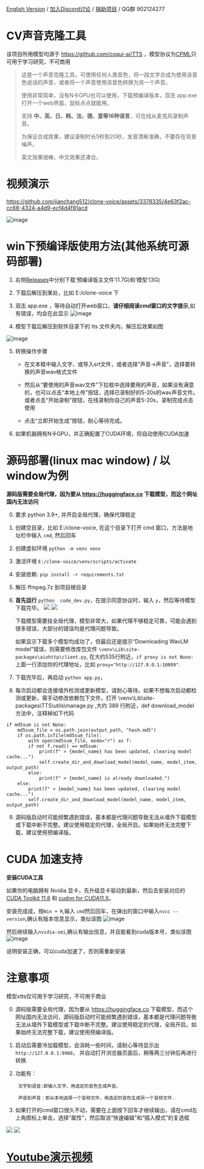 [English Version](./README_EN.md)  / [加入Discord讨论](https://discord.gg/TMCM2PfHzQ) / [捐助项目](https://github.com/jianchang512/clone-voice/issues/10) / QQ群 902124277
# CV声音克隆工具

该项目所用模型均源于 https://github.com/coqui-ai/TTS  ，模型协议为[CPML](https://coqui.ai/cpml/)只可用于学习研究，不可商用


> 
> 这是一个声音克隆工具，可使用任何人类音色，将一段文字合成为使用该音色说话的声音，或者将一个声音使用该音色转换为另一个声音。
> 
> 使用非常简单，没有N卡GPU也可以使用，下载预编译版本，双击 app.exe 打开一个web界面，鼠标点点就能用。
> 
> 支持 **中、英、日、韩、法、德、意等16种语言**，可在线从麦克风录制声音。
> 
> 为保证合成效果，建议录制时长5秒到20秒，发音清晰准确，不要存在背景噪声。
> 
> 英文效果很棒，中文效果还凑合。
> 


# 视频演示


https://github.com/jianchang512/clone-voice/assets/3378335/4e63f2ac-cc68-4324-a4d9-ecf4d4f81acd



![image](https://github.com/jianchang512/clone-voice/assets/3378335/5401a3f8-1623-452b-b0b3-cb2efe87e3d1)




# win下预编译版使用方法(其他系统可源码部署)

1. 右侧[Releases](https://github.com/jianchang512/clone-voice/releases)中分别下载‘预编译版主文件‘(1.7G)和‘模型‘(3G)
2. 下载后解压到某处，比如 E:/clone-voice 下
3. 双击 app.exe ，等待自动打开web窗口，**请仔细阅读cmd窗口的文字提示**,如有错误，均会在此显示
![image](https://github.com/jianchang512/clone-voice/assets/3378335/ad9bdaaa-f2a9-4133-9087-a272db662455)



4. 模型下载后解压到软件目录下的 tts 文件夹内，解压后效果如图 

![image](https://github.com/jianchang512/clone-voice/assets/3378335/4b5a60eb-124d-404b-a748-c0a527482e90)

5. 转换操作步骤
	
	- 在文本框中输入文字、或导入srt文件，或者选择“声音->声音”，选择要转换的声音wav格式文件
	
	- 然后从“要使用的声音wav文件”下拉框中选择要用的声音，如果没有满意的，也可以点击“本地上传”按钮，选择已录制好的5-20s的wav声音文件。或者点击“开始录制”按钮，在线录制你自己的声音5-20s，录制完成点击使用
	
	- 点击“立即开始生成”按钮，耐心等待完成。

6. 如果机器拥有N卡GPU，并正确配置了CUDA环境，将自动使用CUDA加速


# 源码部署(linux mac window) / 以window为例

**源码版需要全局代理，因为要从 https://huggingface.co 下载模型，而这个网址国内无法访问**

0. 要求 python 3.9+, 并开启全局代理，确保代理稳定
1. 创建空目录，比如 E:/clone-voice, 在这个目录下打开 cmd 窗口，方法是地址栏中输入 `cmd`, 然后回车
2. 创建虚拟环境 `python -m venv venv`
3. 激活环境 `E:/clone-voice/venv/scripts/activate`
4. 安装依赖: `pip install -r requirements.txt`
5. 解压 ffmpeg.7z 到项目根目录
6. **首先运行**  `python  code_dev.py`，在提示同意协议时，输入 `y`，然后等待模型下载完毕。
   ![](./images/code_dev01.png)
   ![](./images/code_dev02.png)
   
	下载模型需要挂全局代理，模型非常大，如果代理不够稳定可靠，可能会遇到很多错误，大部分的错误均是代理问题导致。
	
	如果显示下载多个模型均成功了，但最后还是提示“Downloading WavLM model”错误，则需要修改库包文件 `\venv\Lib\site-packages\aiohttp\client.py`, 在大约535行附近，`if proxy is not None:` 上面一行添加你的代理地址，比如 `proxy="http://127.0.0.1:10809"`.

8. 下载完毕后，再启动 `python app.py`，

9. 每次启动都会连接墙外检测或更新模型，请耐心等待。如果不想每次启动都检测或更新，需手动修改依赖包下文件，打开 \venv\Lib\site-packages\TTS\utils\manage.py ,大约 389 行附近，def download_model 方法中，注释掉如下代码

```
if md5sum is not None:
	md5sum_file = os.path.join(output_path, "hash.md5")
	if os.path.isfile(md5sum_file):
	    with open(md5sum_file, mode="r") as f:
		if not f.read() == md5sum:
		    print(f" > {model_name} has been updated, clearing model cache...")
		    self.create_dir_and_download_model(model_name, model_item, output_path)
		else:
		    print(f" > {model_name} is already downloaded.")
	else:
	    print(f" > {model_name} has been updated, clearing model cache...")
	    self.create_dir_and_download_model(model_name, model_item, output_path)
```

9. 源码版启动时可能频繁遇到错误，基本都是代理问题导致无法从墙外下载模型或下载中断不完整。建议使用稳定的代理，全局开启。如果始终无法完整下载，建议使用预编译版。


# CUDA 加速支持

**安装CUDA工具**

如果你的电脑拥有 Nvidia 显卡，先升级显卡驱动到最新，然后去安装对应的 
   [CUDA Toolkit 11.8](https://developer.nvidia.com/cuda-downloads)  和  [cudnn for CUDA11.X](https://developer.nvidia.com/rdp/cudnn-archive)。
   
   安装完成成，按`Win + R`,输入 `cmd`然后回车，在弹出的窗口中输入`nvcc --version`,确认有版本信息显示，类似该图
   ![image](https://github.com/jianchang512/pyvideotrans/assets/3378335/e68de07f-4bb1-4fc9-bccd-8f841825915a)

   然后继续输入`nvidia-smi`,确认有输出信息，并且能看到cuda版本号，类似该图
   ![image](https://github.com/jianchang512/pyvideotrans/assets/3378335/71f1d7d3-07f9-4579-b310-39284734006b)

   说明安装正确，可以cuda加速了，否则需重新安装



# 注意事项

模型xtts仅可用于学习研究，不可用于商业

0. 源码版需要全局代理，因为要从 https://huggingface.co 下载模型，而这个网址国内无法访问，源码版启动时可能频繁遇到错误，基本都是代理问题导致无法从墙外下载模型或下载中断不完整。建议使用稳定的代理，全局开启。如果始终无法完整下载，建议使用预编译版。

1. 启动后需要冷加载模型，会消耗一些时间，请耐心等待显示出`http://127.0.0.1:9988`， 并自动打开浏览器页面后，稍等两三分钟后再进行转换

2. 功能有：

		文字到语音:即输入文字，用选定的音色生成声音。
		
		声音到声音：即从本地选择一个音频文件，用选定的音色生成另一个音频文件.
		
3. 如果打开的cmd窗口很久不动，需要在上面按下回车才继续输出，请在cmd左上角图标上单击，选择“属性”，然后取消“快速编辑”和“插入模式”的复选框

![](./images/3.png)
![](./images/4.png)



# [Youtube演示视频](https://youtu.be/NL5cIoJ9Gjo)
